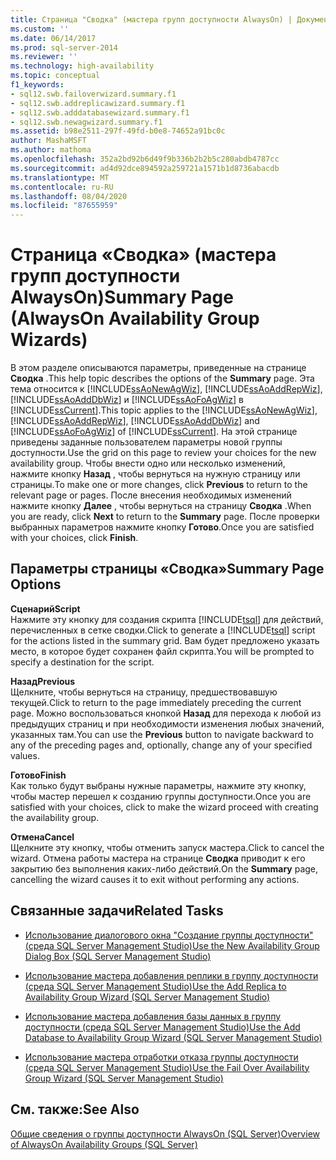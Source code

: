 ```yaml
---
title: Страница "Сводка" (мастера групп доступности AlwaysOn) | Документация Майкрософт
ms.custom: ''
ms.date: 06/14/2017
ms.prod: sql-server-2014
ms.reviewer: ''
ms.technology: high-availability
ms.topic: conceptual
f1_keywords:
- sql12.swb.failoverwizard.summary.f1
- sql12.swb.addreplicawizard.summary.f1
- sql12.swb.adddatabasewizard.summary.f1
- sql12.swb.newagwizard.summary.f1
ms.assetid: b98e2511-297f-49fd-b0e8-74652a91bc0c
author: MashaMSFT
ms.author: mathoma
ms.openlocfilehash: 352a2bd92b6d49f9b336b2b2b5c280abdb4787cc
ms.sourcegitcommit: ad4d92dce894592a259721a1571b1d8736abacdb
ms.translationtype: MT
ms.contentlocale: ru-RU
ms.lasthandoff: 08/04/2020
ms.locfileid: "87655959"
---
```

# <a name="summary-page-alwayson-availability-group-wizards"></a><span data-ttu-id="678ae-102">Страница «Сводка» (мастера групп доступности AlwaysOn)</span><span class="sxs-lookup"><span data-stu-id="678ae-102">Summary Page (AlwaysOn Availability Group Wizards)</span></span>
  <span data-ttu-id="678ae-103">В этом разделе описываются параметры, приведенные на странице **Сводка** .</span><span class="sxs-lookup"><span data-stu-id="678ae-103">This help topic describes the options of the **Summary** page.</span></span> <span data-ttu-id="678ae-104">Эта тема относится к [!INCLUDE[ssAoNewAgWiz](../../../includes/ssaonewagwiz-md.md)], [!INCLUDE[ssAoAddRepWiz](../../../includes/ssaoaddrepwiz-md.md)], [!INCLUDE[ssAoAddDbWiz](../../../includes/ssaoadddbwiz-md.md)] и [!INCLUDE[ssAoFoAgWiz](../../../includes/ssaofoagwiz-md.md)] в [!INCLUDE[ssCurrent](../../../includes/sscurrent-md.md)].</span><span class="sxs-lookup"><span data-stu-id="678ae-104">This topic applies to the [!INCLUDE[ssAoNewAgWiz](../../../includes/ssaonewagwiz-md.md)], [!INCLUDE[ssAoAddRepWiz](../../../includes/ssaoaddrepwiz-md.md)], [!INCLUDE[ssAoAddDbWiz](../../../includes/ssaoadddbwiz-md.md)] and [!INCLUDE[ssAoFoAgWiz](../../../includes/ssaofoagwiz-md.md)] of [!INCLUDE[ssCurrent](../../../includes/sscurrent-md.md)].</span></span> <span data-ttu-id="678ae-105">На этой странице приведены заданные пользователем параметры новой группы доступности.</span><span class="sxs-lookup"><span data-stu-id="678ae-105">Use the grid on this page to review your choices for the new availability group.</span></span> <span data-ttu-id="678ae-106">Чтобы внести одно или несколько изменений, нажмите кнопку **Назад** , чтобы вернуться на нужную страницу или страницы.</span><span class="sxs-lookup"><span data-stu-id="678ae-106">To make one or more changes, click **Previous** to return to the relevant page or pages.</span></span> <span data-ttu-id="678ae-107">После внесения необходимых изменений нажмите кнопку **Далее** , чтобы вернуться на страницу **Сводка** .</span><span class="sxs-lookup"><span data-stu-id="678ae-107">When you are ready, click **Next** to return to the **Summary** page.</span></span> <span data-ttu-id="678ae-108">После проверки выбранных параметров нажмите кнопку **Готово**.</span><span class="sxs-lookup"><span data-stu-id="678ae-108">Once you are satisfied with your choices, click **Finish**.</span></span>  
  
##  <a name="summary-page-options"></a><a name="PageOptions"></a> <span data-ttu-id="678ae-109">Параметры страницы «Сводка»</span><span class="sxs-lookup"><span data-stu-id="678ae-109">Summary Page Options</span></span>  
 <span data-ttu-id="678ae-110">**Сценарий**</span><span class="sxs-lookup"><span data-stu-id="678ae-110">**Script**</span></span>  
 <span data-ttu-id="678ae-111">Нажмите эту кнопку для создания скрипта [!INCLUDE[tsql](../../../includes/tsql-md.md)] для действий, перечисленных в сетке сводки.</span><span class="sxs-lookup"><span data-stu-id="678ae-111">Click to generate a [!INCLUDE[tsql](../../../includes/tsql-md.md)] script for the actions listed in the summary grid.</span></span> <span data-ttu-id="678ae-112">Вам будет предложено указать место, в которое будет сохранен файл скрипта.</span><span class="sxs-lookup"><span data-stu-id="678ae-112">You will be prompted to specify a destination for the script.</span></span>  
  
 <span data-ttu-id="678ae-113">**Назад**</span><span class="sxs-lookup"><span data-stu-id="678ae-113">**Previous**</span></span>  
 <span data-ttu-id="678ae-114">Щелкните, чтобы вернуться на страницу, предшествовавшую текущей.</span><span class="sxs-lookup"><span data-stu-id="678ae-114">Click to return to the page immediately preceding the current page.</span></span> <span data-ttu-id="678ae-115">Можно воспользоваться кнопкой **Назад** для перехода к любой из предыдущих страниц и при необходимости изменения любых значений, указанных там.</span><span class="sxs-lookup"><span data-stu-id="678ae-115">You can use the **Previous** button to navigate backward to any of the preceding pages and, optionally, change any of your specified values.</span></span>  
  
 <span data-ttu-id="678ae-116">**Готово**</span><span class="sxs-lookup"><span data-stu-id="678ae-116">**Finish**</span></span>  
 <span data-ttu-id="678ae-117">Как только будут выбраны нужные параметры, нажмите эту кнопку, чтобы мастер перешел к созданию группы доступности.</span><span class="sxs-lookup"><span data-stu-id="678ae-117">Once you are satisfied with your choices, click to make the wizard proceed with creating the availability group.</span></span>  
  
 <span data-ttu-id="678ae-118">**Отмена**</span><span class="sxs-lookup"><span data-stu-id="678ae-118">**Cancel**</span></span>  
 <span data-ttu-id="678ae-119">Щелкните эту кнопку, чтобы отменить запуск мастера.</span><span class="sxs-lookup"><span data-stu-id="678ae-119">Click to cancel the wizard.</span></span> <span data-ttu-id="678ae-120">Отмена работы мастера на странице **Сводка** приводит к его закрытию без выполнения каких-либо действий.</span><span class="sxs-lookup"><span data-stu-id="678ae-120">On the **Summary** page, cancelling the wizard causes it to exit without performing any actions.</span></span>  
  

  
##  <a name="related-tasks"></a><a name="RelatedTasks"></a> <span data-ttu-id="678ae-121">Связанные задачи</span><span class="sxs-lookup"><span data-stu-id="678ae-121">Related Tasks</span></span>  
  
-   [<span data-ttu-id="678ae-122">Использование диалогового окна "Создание группы доступности" (среда SQL Server Management Studio)</span><span class="sxs-lookup"><span data-stu-id="678ae-122">Use the New Availability Group Dialog Box &#40;SQL Server Management Studio&#41;</span></span>](use-the-new-availability-group-dialog-box-sql-server-management-studio.md)  
  
-   [<span data-ttu-id="678ae-123">Использование мастера добавления реплики в группу доступности (среда SQL Server Management Studio)</span><span class="sxs-lookup"><span data-stu-id="678ae-123">Use the Add Replica to Availability Group Wizard &#40;SQL Server Management Studio&#41;</span></span>](use-the-add-replica-to-availability-group-wizard-sql-server-management-studio.md)  
  
-   [<span data-ttu-id="678ae-124">Использование мастера добавления базы данных в группу доступности (среда SQL Server Management Studio)</span><span class="sxs-lookup"><span data-stu-id="678ae-124">Use the Add Database to Availability Group Wizard &#40;SQL Server Management Studio&#41;</span></span>](availability-group-add-database-to-group-wizard.md)  
  
-   [<span data-ttu-id="678ae-125">Использование мастера отработки отказа группы доступности (среда SQL Server Management Studio)</span><span class="sxs-lookup"><span data-stu-id="678ae-125">Use the Fail Over Availability Group Wizard &#40;SQL Server Management Studio&#41;</span></span>](use-the-fail-over-availability-group-wizard-sql-server-management-studio.md)  
  

  
## <a name="see-also"></a><span data-ttu-id="678ae-126">См. также:</span><span class="sxs-lookup"><span data-stu-id="678ae-126">See Also</span></span>  
 [<span data-ttu-id="678ae-127">Общие сведения о группы доступности AlwaysOn &#40;SQL Server&#41;</span><span class="sxs-lookup"><span data-stu-id="678ae-127">Overview of AlwaysOn Availability Groups &#40;SQL Server&#41;</span></span>](overview-of-always-on-availability-groups-sql-server.md)  
  
  
